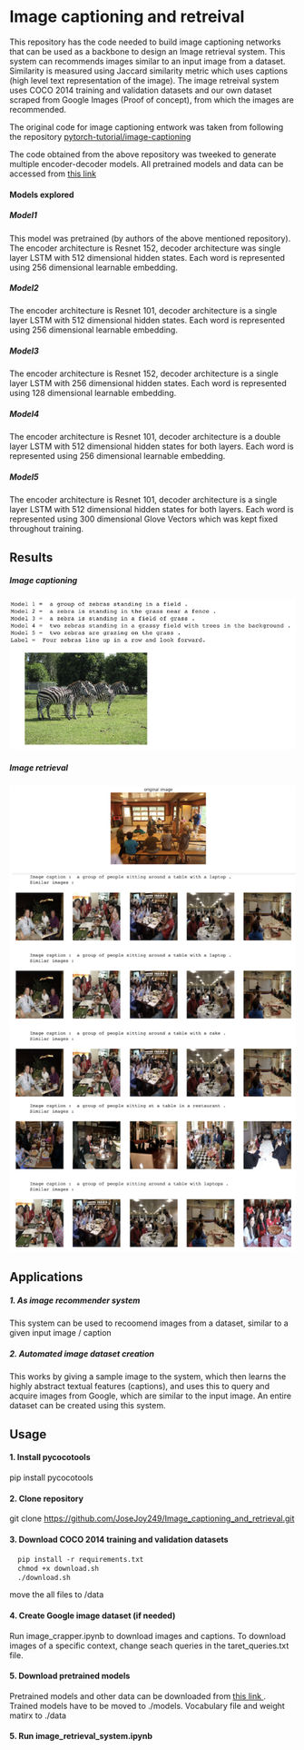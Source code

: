 # Image captioning and retreival
This repository has the code needed to build image captioning networks that can be used as a backbone to design an 
Image retrieval system. This system can recommends images similar to an input image from a dataset. Similarity is measured using Jaccard similarity metric which uses captions (high level text representation of the image). The image retreival system uses COCO 2014 training and validation datasets and our own dataset scraped from Google Images (Proof of concept), from which the images are recommended.

The original code for image captioning entwork was taken from following the repository [pytorch-tutorial/image-captioning](https://github.com/yunjey/pytorch-tutorial/blob/master/tutorials/03-advanced/image_captioning/README.md)

The code obtained from the above repository was tweeked to generate multiple encoder-decoder models. All pretrained models and data can be accessed from [this link ](https://drive.google.com/drive/folders/1PsAwLMprM7lnWdrzq1PkQVP40A-a8d3s?ogsrc=32)

#### Models explored
##### Model1
This model was pretrained (by authors of the above mentioned repository). The encoder architecture is Resnet 152, decoder architecture was single layer LSTM with 512 dimensional hidden states. Each word is represented using 256 dimensional learnable embedding.
##### Model2
The encoder architecture is Resnet 101, decoder architecture is a single layer LSTM with 512 dimensional hidden states. Each word is represented using 256 dimensional learnable embedding.
##### Model3
The encoder architecture is Resnet 152, decoder architecture is a single layer LSTM with 256 dimensional hidden states. Each word is represented using 128 dimensional learnable embedding.
##### Model4
The encoder architecture is Resnet 101, decoder architecture is a double layer LSTM with 512 dimensional hidden states for both layers. Each word is represented using 256 dimensional learnable embedding.
##### Model5
The encoder architecture is Resnet 101, decoder architecture is a single layer LSTM with 512 dimensional hidden states for both layers. Each word is represented using 300 dimensional Glove Vectors which was kept fixed throughout training.

## Results
##### Image captioning
![sample](images/comp3.png "120x120")
##### Image retrieval
![sample](images/coco_result2.png)

## Applications
##### 1. As image recommender system
This system can be used to recoomend images from a dataset, similar to a given input image / caption

##### 2. Automated image dataset creation
This works by giving a sample image to the system, which then learns the highly abstract textual features (captions), and uses this to query and acquire images from Google, which are similar to the input image. An entire dataset can be created  using this system. 

## Usage

#### 1. Install pycocotools

pip install pycocotools
     
#### 2. Clone repository

git clone https://github.com/JoseJoy249/Image_captioning_and_retrieval.git

#### 3. Download COCO 2014 training and validation datasets

      pip install -r requirements.txt 
      chmod +x download.sh
      ./download.sh
    
move the all files to /data

#### 4. Create Google image dataset (if needed) 
Run image_crapper.ipynb to download images and captions. To download images of a specific context, change seach queries in the  taret_queries.txt file. 

#### 5. Download pretrained models
Pretrained models and other data can be downloaded from [this link ](https://drive.google.com/drive/folders/1PsAwLMprM7lnWdrzq1PkQVP40A-a8d3s?ogsrc=32). Trained models have to be moved to ./models. Vocabulary file and weight matirx to ./data

#### 5. Run image_retrieval_system.ipynb



